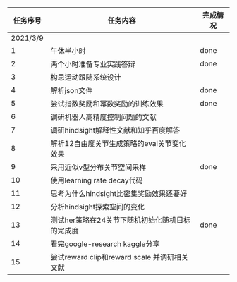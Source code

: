 | 任务序号 | 任务内容 | 完成情况 |
| ---- | ---- | ---- |
|2021/3/9|  
|1|午休半小时|  done |
|2|两个小时准备专业实践答辩| done |
|3|构思运动跟随系统设计| 
|4|解析json文件| done | 
|5|尝试指数奖励和幂数奖励的训练效果| done |
|6|调研机器人高精度控制问题的文献|
|7|调研hindsight解释性文献和知乎百度解答| 
|8|解析12自由度关节生成策略的eval关节变化效果| 
|9|采用近似v型分布关节空间采样| done | 
|10|使用learning rate decay代码|
|11|思考为什么hindsight比密集奖励效果还要好|
|12|分析hindsight探索空间的变化|
|13|测试her策略在24关节下随机初始化随机目标的完成度| done |
|14|看完google-research kaggle分享|
|15|尝试reward clip和reward scale 并调研相关文献 |


